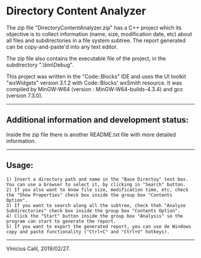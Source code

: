 # Directory Content Analyzer


The zip file "DirectoryContentAnalyzer.zip" has a C++ project which its objective is to collect information (name, size, modification date, etc) about all files and subdirectories in a file system subtree. The report generated can be copy-and-paste'd into any text editor.

The zip file also contains the executable file of the project, in the subdirectory ".\bin\Debug\".

This project was written in the "Code::Blocks" IDE and uses the UI toolkit "wxWidgets" version 3.1.2 with Code::Blocks' wxSmith resource. It was compiled by MinGW-W64 (version : MinGW-W64-builds-4.3.4) and gcc (version 7.3.0).


-------------------------------------------------------------------
Additional information and development status:
----------------------------------------------

Inside the zip file there is another README.txt file with more detailed information.


-------------------------------------------------------------------
Usage:
------

    1) Insert a directory path and name in the "Base Directoy" text box. You can use a browser to select it, by clicking in "Search" button.
    2) If you also want to know file size, modification time, etc, check the "Show Properties" check box inside the group box "Contents Option".
    3) If you want to search along all the subtree, check theh "Analyze Subdirectories" check box inside the group box "Contents Option".
    4) Click the "Start" button inside the group box "Analysis" so the program can start to generate the report.
    5) If you want to export the generated report, you can use de Windows copy and paste functionality ("Ctrl+C" and "Ctrl+V" hotkeys).

-------------------------------------------------------------------

Vinicius Calil, 2019/02/27.
